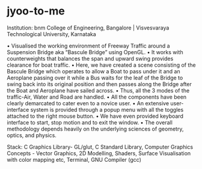 # jyoo-to-me
Institution: bnm College of Engineering, Bangalore | Visvesvaraya Technological University, Karnataka

• Visualised the working environment of Freeway Traffic around a Suspension Bridge aka “Bascule Bridge” using OpenGL. • It works with counterweights that balances the span and upward swing provides clearance for boat traffic. • Here, we have created a scene consisting of the Bascule Bridge which operates to allow a Boat to pass under it and an Aeroplane passing over it while a Bus waits for the leaf of the Bridge to swing back into its original position and then passes along the Bridge after the Boat and Aeroplane have sailed across. • Thus, all the 3 modes of the traffic-Air, Water and Road are handled. • All the components have been clearly demarcated to cater even to a novice user. • An extensive user-interface system is provided through a popup menu with all the toggles attached to the right mouse button. • We have even provided keyboard interface to start, stop motion and to exit the window. • The overall methodology depends heavily on the underlying sciences of geometry, optics, and physics.

Stack: C Graphics Library- GL/glut, C Standard Library, Computer Graphics Concepts - Vector Graphics, 2D Modelling, Shaders, Surface Visualisation with color mapping etc, Terminal, GNU Compiler (gcc)
